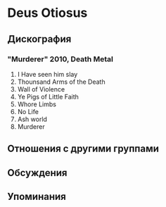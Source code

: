 # Deus Otiosus



## Дискография

### "Murderer" 2010, Death Metal

1. I Have seen him slay
2. Thounsand Arms of the Death
3. Wall of Violence 
4. Ye Pigs of Little Faith
5. Whore Limbs 
6. No Life
7. Ash world
8. Murderer


## Отношения с другими группами


## Обсуждения


## Упоминания

